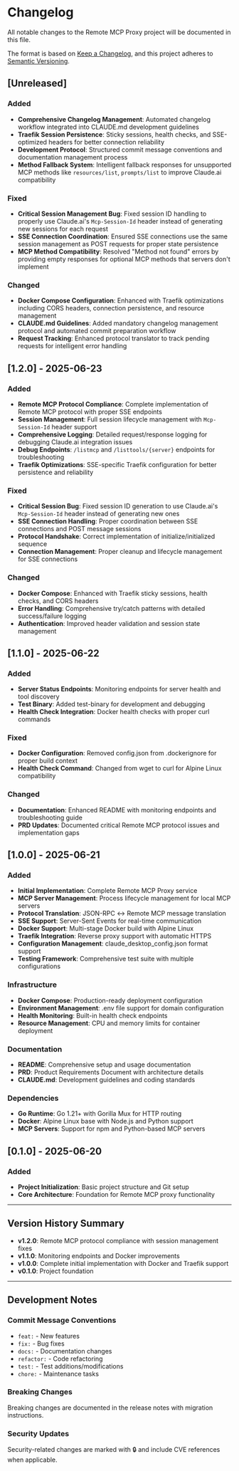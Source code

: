 # Changelog

All notable changes to the Remote MCP Proxy project will be documented in this file.

The format is based on [Keep a Changelog](https://keepachangelog.com/en/1.0.0/),
and this project adheres to [Semantic Versioning](https://semver.org/spec/v2.0.0.html).

## [Unreleased]

### Added
- **Comprehensive Changelog Management**: Automated changelog workflow integrated into CLAUDE.md development guidelines
- **Traefik Session Persistence**: Sticky sessions, health checks, and SSE-optimized headers for better connection reliability
- **Development Protocol**: Structured commit message conventions and documentation management process
- **Method Fallback System**: Intelligent fallback responses for unsupported MCP methods like `resources/list`, `prompts/list` to improve Claude.ai compatibility

### Fixed
- **Critical Session Management Bug**: Fixed session ID handling to properly use Claude.ai's `Mcp-Session-Id` header instead of generating new sessions for each request
- **SSE Connection Coordination**: Ensured SSE connections use the same session management as POST requests for proper state persistence
- **MCP Method Compatibility**: Resolved "Method not found" errors by providing empty responses for optional MCP methods that servers don't implement

### Changed
- **Docker Compose Configuration**: Enhanced with Traefik optimizations including CORS headers, connection persistence, and resource management
- **CLAUDE.md Guidelines**: Added mandatory changelog management protocol and automated commit preparation workflow
- **Request Tracking**: Enhanced protocol translator to track pending requests for intelligent error handling

## [1.2.0] - 2025-06-23

### Added
- **Remote MCP Protocol Compliance**: Complete implementation of Remote MCP protocol with proper SSE endpoints
- **Session Management**: Full session lifecycle management with `Mcp-Session-Id` header support
- **Comprehensive Logging**: Detailed request/response logging for debugging Claude.ai integration issues
- **Debug Endpoints**: `/listmcp` and `/listtools/{server}` endpoints for troubleshooting
- **Traefik Optimizations**: SSE-specific Traefik configuration for better persistence and reliability

### Fixed
- **Critical Session Bug**: Fixed session ID generation to use Claude.ai's `Mcp-Session-Id` header instead of generating new ones
- **SSE Connection Handling**: Proper coordination between SSE connections and POST message sessions
- **Protocol Handshake**: Correct implementation of initialize/initialized sequence
- **Connection Management**: Proper cleanup and lifecycle management for SSE connections

### Changed
- **Docker Compose**: Enhanced with Traefik sticky sessions, health checks, and CORS headers
- **Error Handling**: Comprehensive try/catch patterns with detailed success/failure logging
- **Authentication**: Improved header validation and session state management

## [1.1.0] - 2025-06-22

### Added
- **Server Status Endpoints**: Monitoring endpoints for server health and tool discovery
- **Test Binary**: Added test-binary for development and debugging
- **Health Check Integration**: Docker health checks with proper curl commands

### Fixed
- **Docker Configuration**: Removed config.json from .dockerignore for proper build context
- **Health Check Command**: Changed from wget to curl for Alpine Linux compatibility

### Changed
- **Documentation**: Enhanced README with monitoring endpoints and troubleshooting guide
- **PRD Updates**: Documented critical Remote MCP protocol issues and implementation gaps

## [1.0.0] - 2025-06-21

### Added
- **Initial Implementation**: Complete Remote MCP Proxy service
- **MCP Server Management**: Process lifecycle management for local MCP servers
- **Protocol Translation**: JSON-RPC ↔ Remote MCP message translation
- **SSE Support**: Server-Sent Events for real-time communication
- **Docker Support**: Multi-stage Docker build with Alpine Linux
- **Traefik Integration**: Reverse proxy support with automatic HTTPS
- **Configuration Management**: claude_desktop_config.json format support
- **Testing Framework**: Comprehensive test suite with multiple configurations

### Infrastructure
- **Docker Compose**: Production-ready deployment configuration
- **Environment Management**: .env file support for domain configuration
- **Health Monitoring**: Built-in health check endpoints
- **Resource Management**: CPU and memory limits for container deployment

### Documentation
- **README**: Comprehensive setup and usage documentation
- **PRD**: Product Requirements Document with architecture details
- **CLAUDE.md**: Development guidelines and coding standards

### Dependencies
- **Go Runtime**: Go 1.21+ with Gorilla Mux for HTTP routing
- **Docker**: Alpine Linux base with Node.js and Python support
- **MCP Servers**: Support for npm and Python-based MCP servers

## [0.1.0] - 2025-06-20

### Added
- **Project Initialization**: Basic project structure and Git setup
- **Core Architecture**: Foundation for Remote MCP proxy functionality

---

## Version History Summary

- **v1.2.0**: Remote MCP protocol compliance with session management fixes
- **v1.1.0**: Monitoring endpoints and Docker improvements  
- **v1.0.0**: Complete initial implementation with Docker and Traefik support
- **v0.1.0**: Project foundation

---

## Development Notes

### Commit Message Conventions
- `feat:` - New features
- `fix:` - Bug fixes
- `docs:` - Documentation changes
- `refactor:` - Code refactoring
- `test:` - Test additions/modifications
- `chore:` - Maintenance tasks

### Breaking Changes
Breaking changes are documented in the release notes with migration instructions.

### Security Updates
Security-related changes are marked with 🔒 and include CVE references when applicable.